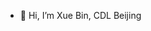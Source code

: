 - 👋 Hi, I’m Xue Bin, CDL Beijing

<!---
congxueb/congxueb is a ✨ special ✨ repository because its `README.md` (this file) appears on your GitHub profile.
You can click the Preview link to take a look at your changes.
--->
